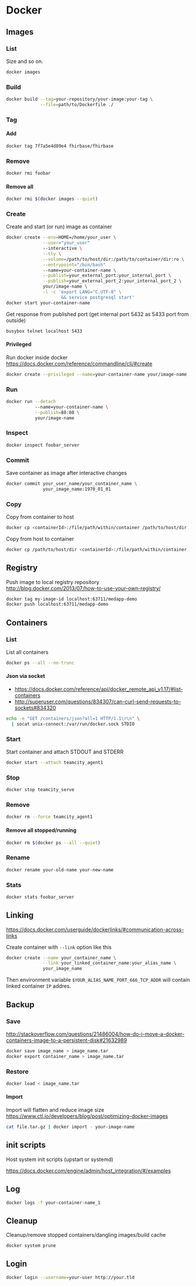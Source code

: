 # Docker

## Images

### List

Size and so on.

```sh
docker images
```

### Build

```sh
docker build --tag=your-repository/your-image:your-tag \
             --file=path/to/Dockerfile ./
```

### Tag

#### Add

```sh
docker tag 7f7a5e4d89e4 fhirbase/fhirbase
```

### Remove

```sh
docker rmi foobar
```

#### Remove all

```sh
docker rmi $(docker images --quiet)
```

### Create

Create and start (or run) image as container

```sh
docker create --env=HOME=/home/your_user \
              --user="your_user"
              --interactive \
              --tty \
              --volume=/path/to/host/dir:/path/to/container/dir:ro \
              --entrypoint="/bin/bash"
              --name=your-container-name \
              --publish=your_external_port:your_internal_port \
              --publish=your_external_port_2:your_internal_port_2 \
              your/image-name \
              -l -c 'export LANG="C.UTF-8" \
                     && service postgresql start'
docker start your-container-name
```

Get response from published port (get internal port 5432 as 5433 port
from outside)

```sh
busybox telnet localhost 5433
```

#### Privileged

Run docker inside docker
<https://docs.docker.com/reference/commandline/cli/#create>

```sh
docker create --privileged --name=your-container-name your/image-name
```

### Run

```sh
docker run --detach
           --name=your-container-name \
           --publish=80:80 \
           your/image-name
```

### Inspect

```sh
docker inspect foobar_server
```

### Commit

Save container as image after interactive changes

```sh
docker commit your_user_name/your_container_name \
              your_image_name:1970_01_01
```

### Copy

Copy from container to host

```sh
docker cp <containerId>:/file/path/within/container /path/to/host/dir
```

Copy from host to container

```sh
docker cp /path/to/host/dir <containerId>:/file/path/within/container
```

## Registry

Push image to local registry repository  
<http://blog.docker.com/2013/07/how-to-use-your-own-registry/>

```sh
docker tag my-image-id localhost:63711/medapp-demo
docker push localhost:63711/medapp-demo
```

## Containers

### List

List all containers

```sh
docker ps --all --no-trunc
```

#### Json via socket

* <https://docs.docker.com/reference/api/docker_remote_api_v1.17/#list-containers>
* <http://superuser.com/questions/834307/can-curl-send-requests-to-sockets#834320>

```sh
echo -e "GET /containers/json?all=1 HTTP/1.1\r\n" \
  | socat unix-connect:/var/run/docker.sock STDIO
```

### Start

Start container and attach STDOUT and STDERR

```sh
docker start --attach teamcity_agent1
```

### Stop

```sh
docker stop teamcity_serve
```

### Remove

```sh
docker rm --force teamcity_agent1
```

#### Remove all stopped/running

```sh
docker rm $(docker ps --all --quiet)
```

### Rename

```sh
docker rename your-old-name your-new-name
```

### Stats

```sh
docker stats foobar_server
```

## Linking

<https://docs.docker.com/userguide/dockerlinks/#communication-across-links>

Create container with `--link` option like this

```sh
docker create --name your_container_name \
              --link your_linked_container_name:your_alias_name \
              your_image_name
```

Then environment variable `$YOUR_ALIAS_NAME_PORT_666_TCP_ADDR`
will contain linked container `IP` addres.

## Backup

### Save

<http://stackoverflow.com/questions/21486004/how-do-i-move-a-docker-containers-image-to-a-persistent-disk#21632989>

```sh
docker save image_name > image_name.tar
docker export container_name > image_name.tar
```

### Restore

```sh
docker load < image_name.tar
```

#### Import

Import will flatten and reduce image size
<https://www.ctl.io/developers/blog/post/optimizing-docker-images>

```sh
cat file.tar.gz | docker import - your-image-name
```

## init scripts

Host system init scripts (upstart or systemd)

<https://docs.docker.com/engine/admin/host_integration/#/examples>

## Log

```sh
docker logs -f your-container-name_1
```

## Cleanup

Cleanup/remove stopped containers/dangling images/build cache

```sh
docker system prune
```

## Login

```sh
docker login --username=your-user http://your.tld
```

